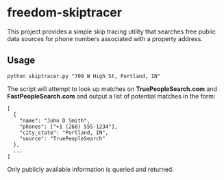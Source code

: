 # freedom-skiptracer

This project provides a simple skip tracing utility that searches free public data
sources for phone numbers associated with a property address.


## Usage

```
python skiptracer.py "709 W High St, Portland, IN"
```


The script will attempt to look up matches on **TruePeopleSearch.com** and
**FastPeopleSearch.com** and output a list of potential matches in the form:

```
[
  {
    "name": "John D Smith",
    "phones": ["+1 (260) 555-1234"],
    "city_state": "Portland, IN",
    "source": "TruePeopleSearch"
  },
  ...
]
```

Only publicly available information is queried and returned.
